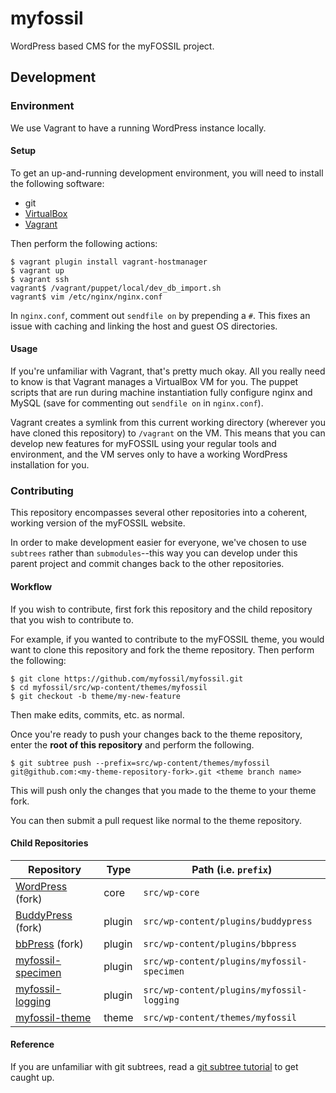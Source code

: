 # myfossil

WordPress based CMS for the myFOSSIL project.


## Development


### Environment 

We use Vagrant to have a running WordPress instance locally.

#### Setup

To get an up-and-running development environment, you will need to install the
following software:

- git
- [VirtualBox](https://www.virtualbox.org/wiki/Downloads)
- [Vagrant](https://www.vagrantup.com/downloads.html)

Then perform the following actions:

```
$ vagrant plugin install vagrant-hostmanager
$ vagrant up
$ vagrant ssh
vagrant$ /vagrant/puppet/local/dev_db_import.sh
vagrant$ vim /etc/nginx/nginx.conf
```

In `nginx.conf`, comment out `sendfile on` by prepending a `#`. This fixes an 
issue with caching and linking the host and guest OS directories.


#### Usage

If you're unfamiliar with Vagrant, that's pretty much okay. All you really need
to know is that Vagrant manages a VirtualBox VM for you. The puppet scripts
that are run during machine instantiation fully configure nginx and MySQL (save
for commenting out `sendfile on` in `nginx.conf`).

Vagrant creates a symlink from this current working directory (wherever you
have cloned this repository) to `/vagrant` on the VM. This means that
you can develop new features for myFOSSIL using your regular tools and
environment, and the VM serves only to have a working WordPress installation
for you.


### Contributing

This repository encompasses several other repositories into a coherent, working
version of the myFOSSIL website. 

In order to make development easier for everyone, we've chosen to use
`subtrees` rather than `submodules`--this way you can develop under this parent
project and commit changes back to the other repositories.


#### Workflow

If you wish to contribute, first fork this repository and the child repository
that you wish to contribute to. 

For example, if you wanted to contribute to the myFOSSIL theme, you would want
to clone this repository and fork the theme repository. Then perform the
following:

```
$ git clone https://github.com/myfossil/myfossil.git
$ cd myfossil/src/wp-content/themes/myfossil
$ git checkout -b theme/my-new-feature
```

Then make edits, commits, etc. as normal.

Once you're ready to push your changes back to the theme repository, enter the
**root of this repository** and perform the following.

```
$ git subtree push --prefix=src/wp-content/themes/myfossil git@github.com:<my-theme-repository-fork>.git <theme branch name>
```

This will push only the changes that you made to the theme to your theme fork.

You can then submit a pull request like normal to the theme repository.


#### Child Repositories

| Repository                                                          | Type   | Path (i.e. `prefix`)                       |
|---------------------------------------------------------------------|--------|--------------------------------------------|
| [WordPress](https://github.com/myfossil/WordPress) (fork)           | core   | `src/wp-core`                              |
| [BuddyPress](https://github.com/myfossil/BuddyPress) (fork)         | plugin | `src/wp-content/plugins/buddypress`        |
| [bbPress](https://github.com/myfossil/bbpress) (fork)               | plugin | `src/wp-content/plugins/bbpress`           |
| [myfossil-specimen](https://github.com/myfossil/wp-plugin-specimen) | plugin | `src/wp-content/plugins/myfossil-specimen` |
| [myfossil-logging](https://github.com/myfossil/wp-plugin-logging)   | plugin | `src/wp-content/plugins/myfossil-logging`  |
| [myfossil-theme](https://github.com/myfossil/wp-theme-myfossil)     | theme  | `src/wp-content/themes/myfossil`           |


#### Reference

If you are unfamiliar with git subtrees, read a [git subtree
tutorial](https://medium.com/@v/git-subtrees-a-tutorial-6ff568381844) to get
caught up.
